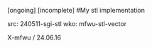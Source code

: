 [ongoing] [incomplete]
#My stl implementation

src: 240511-sgi-stl
wko: mfwu-stl-vector

X-mfwu / 24.06.16
